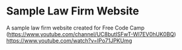 # Sample Law Firm Website
A sample law firm website created for Free Code Camp (https://www.youtube.com/channel/UC8butISFwT-Wl7EV0hUK0BQ)
https://www.youtube.com/watch?v=IPo71JPKUmg
